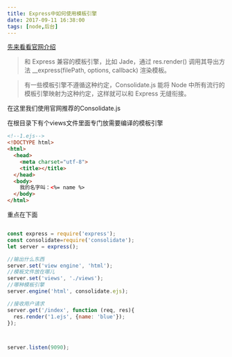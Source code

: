 ```yaml
---
title: Express中如何使用模板引擎
date: 2017-09-11 16:38:00
tags: [node,后台]
---
```


[先来看看官网介绍](http://www.expressjs.com.cn/guide/using-template-engines.html)

> 和 Express 兼容的模板引擎，比如 Jade，通过 res.render() 调用其导出方法 __express(filePath, options, callback) 渲染模板。

> 有一些模板引擎不遵循这种约定，Consolidate.js 能将 Node 中所有流行的模板引擎映射为这种约定，这样就可以和 Express 无缝衔接。

在这里我们使用官网推荐的Consolidate.js

在根目录下有个views文件里面专门放需要编译的模板引擎

```html
<!--1.ejs-->
<!DOCTYPE html>
<html>
  <head>
    <meta charset="utf-8">
    <title></title>
  </head>
  <body>
    我的名字叫：<%= name %>
  </body>
</html>

```
<!--more-->

重点在下面 

``` js

const express = require('express');
const consolidate=require('consolidate');
let server = express();

//输出什么东西
server.set('view engine', 'html');
//模板文件放在哪儿
server.set('views', './views');
//哪种模板引擎
server.engine('html', consolidate.ejs);

//接收用户请求
server.get('/index', function (req, res){
  res.render('1.ejs', {name: 'blue'});
});



server.listen(9090);


```

